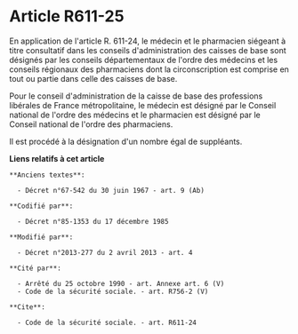 # Article R611-25

En application de l'article R. 611-24, le médecin et le pharmacien siégeant à titre consultatif dans les conseils
d'administration des caisses de base sont désignés par les conseils départementaux de l'ordre des médecins et les conseils
régionaux des pharmaciens dont la circonscription est comprise en tout ou partie dans celle des caisses de base. 

Pour le conseil d'administration de la caisse de base des professions libérales de France métropolitaine, le médecin est
désigné par le Conseil national de l'ordre des médecins et le pharmacien est désigné par le Conseil national de l'ordre des
pharmaciens. 

Il est procédé à la désignation d'un nombre égal de suppléants.

**Liens relatifs à cet article**

	**Anciens textes**:

	  - Décret n°67-542 du 30 juin 1967 - art. 9 (Ab)

	**Codifié par**:

	  - Décret n°85-1353 du 17 décembre 1985

	**Modifié par**:

	  - Décret n°2013-277 du 2 avril 2013 - art. 4

	**Cité par**:

	  - Arrêté du 25 octobre 1990 - art. Annexe art. 6 (V)
	  - Code de la sécurité sociale. - art. R756-2 (V)

	**Cite**:

	  - Code de la sécurité sociale. - art. R611-24
